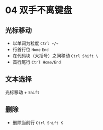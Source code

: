 # 04 双手不离键盘

## 光标移动

- 以单词为粒度 ```Ctrl ←/→```
- 行首行位 ```Home``` ```End```
- 在代码块（大括号）之间移动 ```Ctrl Shift \```
- 首行尾行 ```Ctrl Home/End```

## 文本选择

光标移动 + `Shift`

## 删除

- 删除当前行 `Ctrl Shift K`